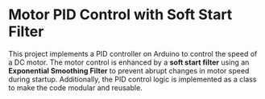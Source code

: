 # Motor PID Control with Soft Start Filter

This project implements a PID controller on Arduino to control the speed of a DC motor. The motor control is enhanced by a **soft start filter** using an **Exponential Smoothing Filter** to prevent abrupt changes in motor speed during startup. Additionally, the PID control logic is implemented as a class to make the code modular and reusable.

